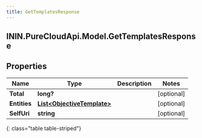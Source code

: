 ```yaml
---
title: GetTemplatesResponse
---
```

## ININ.PureCloudApi.Model.GetTemplatesResponse

## Properties

|Name | Type | Description | Notes|
|------------ | ------------- | ------------- | -------------|
| **Total** | **long?** |  | [optional] |
| **Entities** | [**List&lt;ObjectiveTemplate&gt;**](ObjectiveTemplate.html) |  | [optional] |
| **SelfUri** | **string** |  | [optional] |
{: class="table table-striped"}



